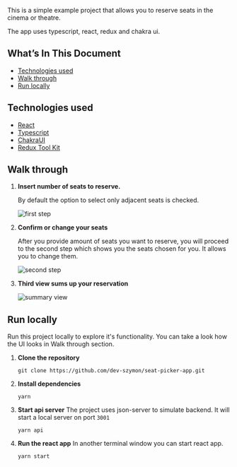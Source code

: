 This is a simple example project that allows you to reserve seats in the cinema or theatre.

The app uses typescript, react, redux and chakra ui.

## What’s In This Document

- [Technologies used](#technologies-used)
- [Walk through](#walk-through)
- [Run locally](#run-locally)

## <a name="technologies-used">Technologies used</a>

- [React](https://reactjs.org/)
- [Typescript](https://www.typescriptlang.org/)
- [ChakraUI](https://chakra-ui.com/)
- [Redux Tool Kit](https://redux-toolkit.js.org/)

## <a name="walk-through">Walk through</a>

1. **Insert number of seats to reserve.**

   By default the option to select only adjacent seats is checked.

   ![first step](https://res.cloudinary.com/dq104qc4m/image/upload/v1623259066/seat-picker/first-step_ntezpi.jpg)

2. **Confirm or change your seats**

   After you provide amount of seats you want to reserve, you will proceed to the second step which shows you the seats chosen for you. It allows you to change them.

   ![second step](https://res.cloudinary.com/dq104qc4m/image/upload/v1623259329/seat-picker/step2_fa3n4j.jpg)

3. **Third view sums up your reservation**

   ![summary view](https://res.cloudinary.com/dq104qc4m/image/upload/v1623259525/seat-picker/summary_lfr1on.jpg)

## <a name="run-locally">Run locally</a>

Run this project locally to explore it's functionality. You can take a look how the UI looks in <a name="walk-through">Walk through</a> section.

1. **Clone the repository**

   ```
   git clone https://github.com/dev-szymon/seat-picker-app.git
   ```

2. **Install dependencies**

   ```
   yarn
   ```

3. **Start api server**
   The project uses json-server to simulate backend. It will start a local server on port `3001`

   ```
   yarn api
   ```

4. **Run the react app**
   In another terminal window you can start react app.

   ```
   yarn start
   ```
